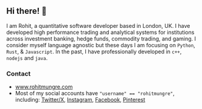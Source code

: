 ## Hi there! 👋

I am Rohit, a quantitative software developer based in London, UK.
I have developed high performance trading and analytical systems for institutions across investment banking, hedge funds, commodity trading, and gaming.
I consider myself language agnostic but these days I am focusing on `Python`, `Rust`, & `Javascript`. In the past, I have professionally developed in `c++`, `nodejs` and `java`. 

### Contact
- www.rohitmungre.com
- Most of my social accounts have `"username" == "rohitmungre"`, including: [Twitter/X](https://x.com/rohitmungre), [Instagram](https://www.instagram.com/rohitmungre/), [Facebook](https://www.facebook.com/rohitmungre/), [Pinterest](https://in.pinterest.com/rohitmungre/)

<!--
**rohitmungre/rohitmungre** is a ✨ _special_ ✨ repository because its `README.md` (this file) appears on your GitHub profile.

Here are some ideas to get you started:

- 🔭 I’m currently working on ...
- 🌱 I’m currently learning ...
- 👯 I’m looking to collaborate on ...
- 🤔 I’m looking for help with ...
- 💬 Ask me about ...
- 📫 How to reach me: ...
- 😄 Pronouns: ...
- ⚡ Fun fact: ...
-->
